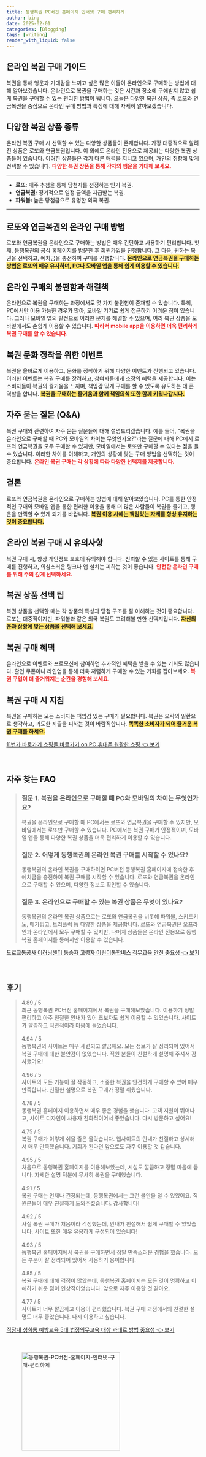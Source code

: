 ```yaml
---
title: 동행복권 PC버전 홈페이지 인터넷 구매 편리하게
author: bing
date: 2025-02-01
categories: [Blogging]
tags: [writing]
render_with_liquid: false
---
```



<h2 id='온라인_복권_구매_가이드'>온라인 복권 구매 가이드</h2>

<p>복권을 통해 행운과 기대감을 느끼고 싶은 많은 이들이 온라인으로 구매하는 방법에 대해 알아보겠습니다. 온라인으로 복권을 구매하는 것은 시간과 장소에 구애받지 않고 쉽게 복권을 구매할 수 있는 편리한 방법이 됩니다. 오늘은 다양한 복권 상품, 즉 로또와 연금복권을 중심으로 온라인 구매 방법과 특징에 대해 자세히 알아보겠습니다.</p>

<h2 id='복권_상품_종류'>다양한 복권 상품 종류</h2>

<p>온라인 복권 구매 시 선택할 수 있는 다양한 상품들이 존재합니다. 가장 대중적으로 알려진 상품은 로또와 연금복권입니다. 이 외에도 온라인 전용으로 제공되는 다양한 복권 상품들이 있습니다. 이러한 상품들은 각기 다른 매력을 지니고 있으며, 개인의 취향에 맞게 선택할 수 있습니다. <b><span style="color: #ee2323;">다양한 복권 상품을 통해 각자의 행운을 기대해 보세요.</span></b></p>

<hr />

<ul>
    <li><b>로또:</b> 매주 추첨을 통해 당첨자를 선정하는 인기 복권.</li>
    <li><b>연금복권:</b> 정기적으로 일정 금액을 지급받는 복권.</li>
    <li><b>파워볼:</b> 높은 당첨금으로 유명한 외국 복권.</li>
</ul>

<hr />

<h2 id='로또_및_연금복권_구매_방법'>로또와 연금복권의 온라인 구매 방법</h2>

<p>로또와 연금복권을 온라인으로 구매하는 방법은 매우 간단하고 사용하기 편리합니다. 첫째, 동행복권의 공식 홈페이지를 방문한 후 회원가입을 진행합니다. 그 다음, 원하는 복권을 선택하고, 예치금을 충전하여 구매를 진행합니다. <b><span style="background-color: #ffe066;">온라인으로 연금복권을 구매하는 방법은 로또와 매우 유사하며, PC나 모바일 앱을 통해 쉽게 이용할 수 있습니다.</span></b></p>

<h2 id='온라인_구매의_장단점'>온라인 구매의 불편함과 해결책</h2>

<p>온라인으로 복권을 구매하는 과정에서도 몇 가지 불편함이 존재할 수 있습니다. 특히, PC에서만 이용 가능한 경우가 많아, 모바일 기기로 쉽게 접근하기 어려운 점이 있습니다. 그러나 모바일 앱의 발전으로 이러한 문제를 해결할 수 있으며, 여러 복권 상품을 모바일에서도 손쉽게 이용할 수 있습니다. <b><span style="color: #ee2323;">따라서 mobile app을 이용하면 더욱 편리하게 복권 구매를 할 수 있습니다.</span></b></p>

<h2 id='복권_문화_정착을_위한_이벤트'>복권 문화 정착을 위한 이벤트</h2>

<p>복권을 올바르게 이용하고, 문화를 정착하기 위해 다양한 이벤트가 진행되고 있습니다. 이러한 이벤트는 복권 구매를 장려하고, 참여자들에게 소정의 혜택을 제공합니다. 이는 소비자들이 복권의 즐거움을 느끼며, 책임감 있게 구매를 할 수 있도록 유도하는 데 큰 역할을 합니다. <b><span style="background-color: #ffe066;">복권을 구매하는 즐거움과 함께 책임의식 또한 함께 키워나갑시다.</span></b></p>

<h2 id='자주_묻는_질문'>자주 묻는 질문 (Q&A)</h2>

<p>복권 구매와 관련하여 자주 묻는 질문들에 대해 설명드리겠습니다. 예를 들어, "복권을 온라인으로 구매할 때 PC와 모바일의 차이는 무엇인가요?"라는 질문에 대해 PC에서 로또와 연금복권을 모두 구매할 수 있지만, 모바일에서는 로또만 구매할 수 있다는 점을 들 수 있습니다. 이러한 차이를 이해하고, 개인의 상황에 맞는 구매 방법을 선택하는 것이 중요합니다. <b><span style="color: #ee2323;">온라인 복권 구매는 각 상황에 따라 다양한 선택지를 제공합니다.</span></b></p>

<h2 id='결론'>결론</h2>

<p>로또와 연금복권을 온라인으로 구매하는 방법에 대해 알아보았습니다. PC를 통한 안정적인 구매와 모바일 앱을 통한 편리한 이용을 통해 더 많은 사람들이 복권을 즐기고, 행운을 만끽할 수 있게 되기를 바랍니다. <b><span style="background-color: #ffe066;">복권 이용 시에는 책임있는 자세를 항상 유지하는 것이 중요합니다.</span></b></p>

<h2 id='온라인_복권_구매_시_유의사항'>온라인 복권 구매 시 유의사항</h2>

<p>복권 구매 시, 항상 개인정보 보호에 유의해야 합니다. 신뢰할 수 있는 사이트를 통해 구매를 진행하고, 의심스러운 링크나 앱 설치는 피하는 것이 좋습니다. <b><span style="color: #ee2323;">안전한 온라인 구매를 위해 주의 깊게 선택하세요.</span></b></p>

<h2 id='복권_상품_선택_팁'>복권 상품 선택 팁</h2>

<p>복권 상품을 선택할 때는 각 상품의 특성과 당첨 구조를 잘 이해하는 것이 중요합니다. 로또는 대중적이지만, 파워볼과 같은 외국 복권도 고려해볼 만한 선택지입니다. <b><span style="background-color: #ffe066;">자신의 운과 상황에 맞는 상품을 선택해 보세요.</span></b></p>

<h2 id='복권_구매_혜택'>복권 구매 혜택</h2>

<p>온라인으로 이벤트와 프로모션에 참여하면 추가적인 혜택을 받을 수 있는 기회도 많습니다. 할인 쿠폰이나 라인업을 통해 더욱 저렴하게 구매할 수 있는 기회를 잡아보세요. <b><span style="color: #ee2323;">복권 구입이 더 즐거워지는 순간을 경험해 보세요.</span></b></p>

<h2 id='복권_구매_지침'>복권 구매 시 지침</h2>

<p>복권을 구매하는 모든 소비자는 책임감 있는 구매가 필요합니다. 복권은 오락의 일환으로 생각하고, 과도한 지출을 피하는 것이 바람직합니다. <b><span style="background-color: #ffe066;">똑똑한 소비자가 되어 즐거운 복권 구매를 하세요.</span></b></p>


<p><a class="click-button" title="11번가 바로가기 쇼핑몰 바로가기 on PC 휴대폰 원활한 쇼핑" href="https://greenforu.github.io/posts/11%EB%B2%88%EA%B0%80-%EB%B0%94%EB%A1%9C%EA%B0%80%EA%B8%B0-%EC%87%BC%ED%95%91%EB%AA%B0-%EB%B0%94%EB%A1%9C%EA%B0%80%EA%B8%B0-on-PC-%ED%9C%B4%EB%8C%80%ED%8F%B0-%EC%9B%90%ED%99%9C%ED%95%9C-%EC%87%BC%ED%95%91/" rel="dofollow">11번가 바로가기 쇼핑몰 바로가기 on PC 휴대폰 원활한 쇼핑 👈 보기</a></p><br>
<h2 id='자주_찾는_FAQ'>자주 찾는 FAQ</h2>
<div itemscope="" itemtype="https://schema.org/FAQPage"> 
<blockquote> 
<div itemscope="" itemprop="mainEntity" itemtype="https://schema.org/Question"> 
<h3 itemprop="name">질문 1. 복권을 온라인으로 구매할 때 PC와 모바일의 차이는 무엇인가요?</h3> 
<div itemscope="" itemprop="acceptedAnswer" itemtype="https://schema.org/Answer"> 
<span itemprop="text"> 
<p>복권을 온라인으로 구매할 때 PC에서는 로또와 연금복권을 구매할 수 있지만, 모바일에서는 로또만 구매할 수 있습니다. PC에서는 복권 구매가 안정적이며, 모바일 앱을 통해 다양한 복권 상품을 더욱 편리하게 이용할 수 있습니다.</p> 
</span> 
</div> 
</div> 
<div itemscope="" itemprop="mainEntity" itemtype="https://schema.org/Question"> 
<h3 itemprop="name">질문 2. 어떻게 동행복권의 온라인 복권 구매를 시작할 수 있나요?</h3> 
<div itemscope="" itemprop="acceptedAnswer" itemtype="https://schema.org/Answer"> 
<span itemprop="text"> 
<p>동행복권의 온라인 복권을 구매하려면 PC버전 동행복권 홈페이지에 접속한 후 예치금을 충전하여 복권 구매를 시작할 수 있습니다. 로또와 연금복권을 온라인으로 구매할 수 있으며, 다양한 정보도 확인할 수 있습니다.</p> 
</span> 
</div> 
</div> 
<div itemscope="" itemprop="mainEntity" itemtype="https://schema.org/Question"> 
<h3 itemprop="name">질문 3. 온라인으로 구매할 수 있는 복권 상품은 무엇이 있나요?</h3> 
<div itemscope="" itemprop="acceptedAnswer" itemtype="https://schema.org/Answer"> 
<span itemprop="text"> 
<p>동행복권의 온라인 복권 상품으로는 로또와 연금복권을 비롯해 파워볼, 스키드키노, 메가빙고, 트리플럭 등 다양한 상품을 제공합니다. 로또와 연금복권은 오프라인과 온라인에서 모두 구매할 수 있지만, 나머지 상품들은 온라인 전용으로 동행복권 홈페이지를 통해서만 이용할 수 있습니다.</p> 
</span> 
</div> 
</div> 
</blockquote> 
</div>
<p><a class="click-button" title="도로교통공사 이러닝센터 동승자 고령자 어린이통학버스 직무교육 안전 중요성" href="https://greenforu.github.io/posts/%EB%8F%84%EB%A1%9C%EA%B5%90%ED%86%B5%EA%B3%B5%EC%82%AC-%EC%9D%B4%EB%9F%AC%EB%8B%9D%EC%84%BC%ED%84%B0-%EB%8F%99%EC%8A%B9%EC%9E%90-%EA%B3%A0%EB%A0%B9%EC%9E%90-%EC%96%B4%EB%A6%B0%EC%9D%B4%ED%86%B5%ED%95%99%EB%B2%84%EC%8A%A4-%EC%A7%81%EB%AC%B4%EA%B5%90%EC%9C%A1-%EC%95%88%EC%A0%84-%EC%A4%91%EC%9A%94%EC%84%B1/" rel="dofollow">도로교통공사 이러닝센터 동승자 고령자 어린이통학버스 직무교육 안전 중요성 👈 보기</a></p><br>
<h2 id='후기'>후기</h2>
<div itemscope itemtype="https://schema.org/Product">
  <blockquote>
  <div itemprop="review" itemscope itemtype="https://schema.org/Review">
      <div itemprop="reviewRating" itemscope itemtype="https://schema.org/Rating"> <span itemprop="ratingValue">4.89</span> / <span itemprop="bestRating">5</span> </div>
      <span itemprop="reviewBody">최근 동행복권 PC버전 홈페이지에서 복권을 구매해보았습니다. 이용하기 정말 편리하고 아주 친절한 안내가 있어 초보자도 쉽게 이용할 수 있었습니다. 사이트가 깔끔하고 직관적이라 마음에 들었습니다.</span>
  </div>
  <br>
  <div itemprop="review" itemscope itemtype="https://schema.org/Review">
      <div itemprop="reviewRating" itemscope itemtype="https://schema.org/Rating"> <span itemprop="ratingValue">4.94</span> / <span itemprop="bestRating">5</span> </div>
      <span itemprop="reviewBody">동행복권의 사이트는 매우 세련되고 깔끔해요. 모든 정보가 잘 정리되어 있어서 복권 구매에 대한 불안감이 없었습니다. 직원 분들이 친절하게 설명해 주셔서 감사했어요!</span>
  </div>
  <br>
  <div itemprop="review" itemscope itemtype="https://schema.org/Review">
      <div itemprop="reviewRating" itemscope itemtype="https://schema.org/Rating"> <span itemprop="ratingValue">4.96</span> / <span itemprop="bestRating">5</span> </div>
      <span itemprop="reviewBody">사이트의 모든 기능이 잘 작동하고, 소중한 복권을 안전하게 구매할 수 있어 매우 만족합니다. 친절한 설명으로 복권 구매가 정말 쉬웠습니다.</span>
  </div>
  <br>
  <div itemprop="review" itemscope itemtype="https://schema.org/Review">
      <div itemprop="reviewRating" itemscope itemtype="https://schema.org/Rating"> <span itemprop="ratingValue">4.78</span> / <span itemprop="bestRating">5</span> </div>
      <span itemprop="reviewBody">동행복권 홈페이지 이용하면서 매우 좋은 경험을 했습니다. 고객 지원이 뛰어나고, 사이트 디자인이 사용자 친화적이어서 좋았습니다. 다시 방문하고 싶어요!</span>
  </div>
  <br>
  <div itemprop="review" itemscope itemtype="https://schema.org/Review">
      <div itemprop="reviewRating" itemscope itemtype="https://schema.org/Rating"> <span itemprop="ratingValue">4.75</span> / <span itemprop="bestRating">5</span> </div>
      <span itemprop="reviewBody">복권 구매가 이렇게 쉬울 줄은 몰랐습니다. 웹사이트의 안내가 친절하고 상세해서 매우 만족했습니다. 기회가 된다면 앞으로도 자주 이용할 것 같습니다.</span>
  </div>
  <br>
  <div itemprop="review" itemscope itemtype="https://schema.org/Review">
      <div itemprop="reviewRating" itemscope itemtype="https://schema.org/Rating"> <span itemprop="ratingValue">4.95</span> / <span itemprop="bestRating">5</span> </div>
      <span itemprop="reviewBody">처음으로 동행복권 홈페이지를 이용해보았는데, 시설도 깔끔하고 정말 마음에 듭니다. 자세한 설명 덕분에 무사히 복권을 구매했습니다.</span>
  </div>
  <br>
  <div itemprop="review" itemscope itemtype="https://schema.org/Review">
      <div itemprop="reviewRating" itemscope itemtype="https://schema.org/Rating"> <span itemprop="ratingValue">4.91</span> / <span itemprop="bestRating">5</span> </div>
      <span itemprop="reviewBody">복권 구매는 언제나 긴장되는데, 동행복권에서는 그런 불안을 덜 수 있었어요. 직원분들이 매우 친절하게 도와주셨습니다. 감사합니다!</span>
  </div>
  <br>
  <div itemprop="review" itemscope itemtype="https://schema.org/Review">
      <div itemprop="reviewRating" itemscope itemtype="https://schema.org/Rating"> <span itemprop="ratingValue">4.92</span> / <span itemprop="bestRating">5</span> </div>
      <span itemprop="reviewBody">사실 복권 구매가 처음이라 걱정했는데, 안내가 친절해서 쉽게 구매할 수 있었습니다. 사이트 또한 매우 유용하게 구성되어 있습니다!</span>
  </div>
  <br>
  <div itemprop="review" itemscope itemtype="https://schema.org/Review">
      <div itemprop="reviewRating" itemscope itemtype="https://schema.org/Rating"> <span itemprop="ratingValue">4.93</span> / <span itemprop="bestRating">5</span> </div>
      <span itemprop="reviewBody">동행복권 홈페이지에서 복권을 구매하면서 정말 만족스러운 경험을 했습니다. 모든 부분이 잘 정리되어 있어서 사용하기 용이합니다.</span>
  </div>
  <br>
  <div itemprop="review" itemscope itemtype="https://schema.org/Review">
      <div itemprop="reviewRating" itemscope itemtype="https://schema.org/Rating"> <span itemprop="ratingValue">4.85</span> / <span itemprop="bestRating">5</span> </div>
      <span itemprop="reviewBody">복권 구매에 대해 걱정이 많았는데, 동행복권 홈페이지는 모든 것이 명확하고 이해하기 쉬운 점이 인상적이었습니다. 앞으로 자주 이용할 것 같아요.</span>
  </div>
  <br>
  <div itemprop="review" itemscope itemtype="https://schema.org/Review">
      <div itemprop="reviewRating" itemscope itemtype="https://schema.org/Rating"> <span itemprop="ratingValue">4.77</span> / <span itemprop="bestRating">5</span> </div>
      <span itemprop="reviewBody">사이트가 너무 깔끔하고 이용이 편리했습니다. 복권 구매 과정에서의 친절한 설명도 너무 좋았습니다. 다시 이용하고 싶습니다.</span>
  </div>
  </blockquote>
</div>
<p><a class="click-button" title="직장내 성희롱 예방교육 5대 법정의무교육 대상 과태료 방법 중요성" href="https://greenforu.github.io/posts/%EC%A7%81%EC%9E%A5%EB%82%B4-%EC%84%B1%ED%9D%AC%EB%A1%B1-%EC%98%88%EB%B0%A9%EA%B5%90%EC%9C%A1-5%EB%8C%80-%EB%B2%95%EC%A0%95%EC%9D%98%EB%AC%B4%EA%B5%90%EC%9C%A1-%EB%8C%80%EC%83%81-%EA%B3%BC%ED%83%9C%EB%A3%8C-%EB%B0%A9%EB%B2%95-%EC%A4%91%EC%9A%94%EC%84%B1/" rel="dofollow">직장내 성희롱 예방교육 5대 법정의무교육 대상 과태료 방법 중요성 👈 보기</a></p><br>
<figure class="image"><img src="https://greenforu.github.io/assets/img/thumbnail/동행복권-PC버전-홈페이지-인터넷-구매-편리하게.webp" alt="동행복권-PC버전-홈페이지-인터넷-구매-편리하게" width="256" height="256"></figure>